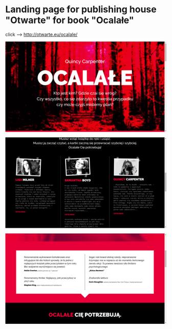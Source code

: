 <h1>Landing page for publishing house "Otwarte" for book "Ocalałe"</h1>

  click --> http://otwarte.eu/ocalale/
  
![Top of the page](/img/red.png)

![Another section](/img/girls.png)

![Another section](/img/blurbs.png)
